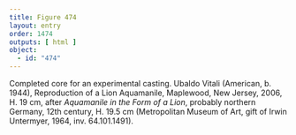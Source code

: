 ```yaml
---
title: Figure 474
layout: entry
order: 1474
outputs: [ html ]
object:
  - id: "474"
---
```


Completed core for an experimental casting. Ubaldo Vitali (American, b. 1944), Reproduction of a Lion Aquamanile, Maplewood, New Jersey, 2006, H. 19 cm, after *Aquamanile in the Form of a Lion*, probably northern Germany, 12th century, H. 19.5 cm (Metropolitan Museum of Art, gift of Irwin Untermyer, 1964, inv. 64.101.1491).
